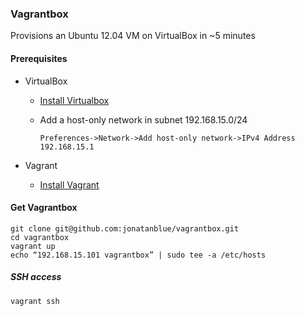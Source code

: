 ### Vagrantbox

Provisions an Ubuntu 12.04 VM on VirtualBox in ~5 minutes

#### Prerequisites

- VirtualBox

    - [Install Virtualbox](http://virtualbox.org/wiki/Downloads)


    - Add a host-only network in subnet 192.168.15.0/24

        ``Preferences->Network->Add host-only network->IPv4 Address 192.168.15.1``

- Vagrant
    
    - [Install Vagrant](http://docs.vagrantup.com/v2/installation/)

#### Get Vagrantbox 

    git clone git@github.com:jonatanblue/vagrantbox.git
    cd vagrantbox 
    vagrant up
    echo “192.168.15.101 vagrantbox” | sudo tee -a /etc/hosts

##### SSH access

    vagrant ssh 

